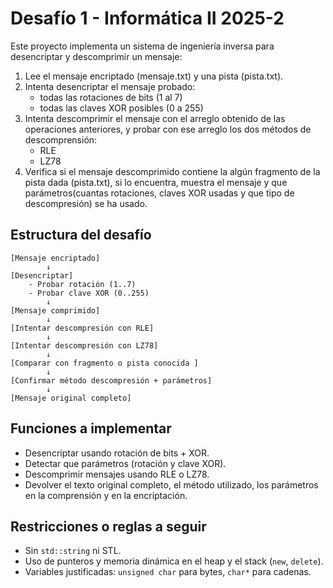 # Desafío 1 - Informática II 2025-2

Este proyecto implementa un sistema de ingeniería inversa para desencriptar y descomprimir un mensaje: 

1. Lee el mensaje encriptado (mensaje.txt) y una pista (pista.txt).
2. Intenta desencriptar el mensaje probado:
    - todas las rotaciones de bits (1 al 7)
    - todas las claves XOR posibles (0 a 255)
3. Intenta descomprimir el mensaje con el arreglo obtenido de las operaciones anteriores, y probar con ese arreglo los dos métodos de descomprensión:
    - RLE
    - LZ78
4. Verifica si el mensaje descomprimido contiene la algún fragmento de la pista dada (pista.txt), si lo encuentra, muestra el mensaje y que parámetros(cuantas rotaciones, claves XOR usadas y que tipo de descompresión) se ha usado.


## Estructura del desafío
```
[Mensaje encriptado]
        ↓
[Desencriptar]
    - Probar rotación (1..7) 
    - Probar clave XOR (0..255) 
        ↓
[Mensaje comprimido]
        ↓
[Intentar descompresión con RLE] 
        ↓
[Intentar descompresión con LZ78] 
        ↓
[Comparar con fragmento o pista conocida ]
        ↓
[Confirmar método descompresión + parámetros]
        ↓
[Mensaje original completo]
```
## Funciones a implementar
- Desencriptar usando rotación de bits + XOR.
- Detectar que parámetros (rotación y clave XOR).
- Descomprimir mensajes usando RLE o LZ78.
- Devolver el texto original completo, el método utilizado, los parámetros en la comprensión y en la encriptación.

## Restricciones o reglas a seguir
- Sin `std::string` ni STL.
- Uso de punteros y memoria dinámica en el heap y el stack (`new`, `delete`).
- Variables justificadas: `unsigned char` para bytes, `char*` para cadenas.

